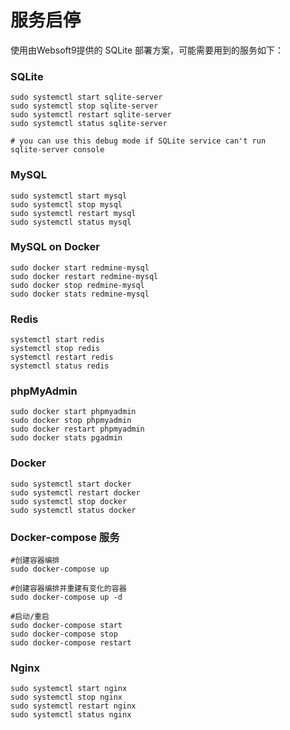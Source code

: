# 服务启停

使用由Websoft9提供的 SQLite 部署方案，可能需要用到的服务如下：

### SQLite

```shell
sudo systemctl start sqlite-server
sudo systemctl stop sqlite-server
sudo systemctl restart sqlite-server
sudo systemctl status sqlite-server

# you can use this debug mode if SQLite service can't run
sqlite-server console
```

### MySQL

```shell
sudo systemctl start mysql
sudo systemctl stop mysql
sudo systemctl restart mysql
sudo systemctl status mysql
```

### MySQL on Docker

```shell
sudo docker start redmine-mysql
sudo docker restart redmine-mysql
sudo docker stop redmine-mysql
sudo docker stats redmine-mysql
```

### Redis

```shell
systemctl start redis
systemctl stop redis
systemctl restart redis
systemctl status redis
```

### phpMyAdmin

```shell
sudo docker start phpmyadmin
sudo docker stop phpmyadmin
sudo docker restart phpmyadmin
sudo docker stats pgadmin
```

### Docker

```shell
sudo systemctl start docker
sudo systemctl restart docker
sudo systemctl stop docker
sudo systemctl status docker
```

### Docker-compose 服务

```
#创建容器编排
sudo docker-compose up

#创建容器编排并重建有变化的容器
sudo docker-compose up -d

#启动/重启
sudo docker-compose start
sudo docker-compose stop
sudo docker-compose restart
```

### Nginx

```shell
sudo systemctl start nginx
sudo systemctl stop nginx
sudo systemctl restart nginx
sudo systemctl status nginx
```
